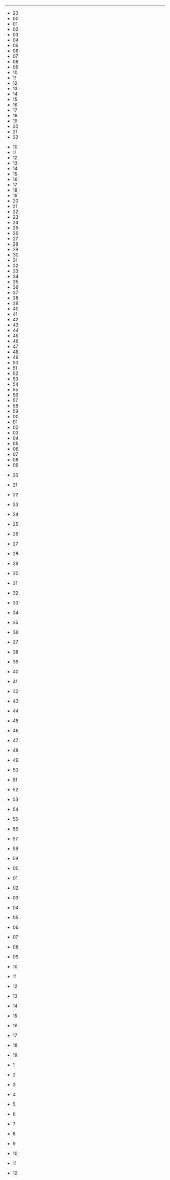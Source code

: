 ---

- 23
- 00
- 01
- 02
- 03
- 04
- 05
- 06
- 07
- 08
- 09
- 10
- 11
- 12
- 13
- 14
- 15
- 16
- 17
- 18
- 19
- 20
- 21
- 22

<!-- -->

- 10
- 11
- 12
- 13
- 14
- 15
- 16
- 17
- 18
- 19
- 20
- 21
- 22
- 23
- 24
- 25
- 26
- 27
- 28
- 29
- 30
- 31
- 32
- 33
- 34
- 35
- 36
- 37
- 38
- 39
- 40
- 41
- 42
- 43
- 44
- 45
- 46
- 47
- 48
- 49
- 50
- 51
- 52
- 53
- 54
- 55
- 56
- 57
- 58
- 59
- 00
- 01
- 02
- 03
- 04
- 05
- 06
- 07
- 08
- 09

<!-- -->

- 20
- 21
- 22
- 23
- 24
- 25
- 26
- 27
- 28
- 29
- 30
- 31
- 32
- 33
- 34
- 35
- 36
- 37
- 38
- 39
- 40
- 41
- 42
- 43
- 44
- 45
- 46
- 47
- 48
- 49
- 50
- 51
- 52
- 53
- 54
- 55
- 56
- 57
- 58
- 59
- 00
- 01
- 02
- 03
- 04
- 05
- 06
- 07
- 08
- 09
- 10
- 11
- 12
- 13
- 14
- 15
- 16
- 17
- 18
- 19

- 1
- 2
- 3
- 4
- 5
- 6
- 7
- 8
- 9
- 10
- 11
- 12
